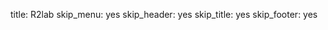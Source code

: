 title: R2lab
skip_menu: yes
skip_header: yes
skip_title: yes
skip_footer: yes

<div id="livemap_container"></div>

<script src="/assets/r2lab/sidecar.js"></script>
<style> @import url("/assets/r2lab/livemap.css"); </style>

<script type="module">
    import {livemap_options} from "/assets/r2lab/livemap.js";
    let ratio = 2/3;
    Object.assign(livemap_options, {
        ratio : ratio,
        // if we do set values from options in addition
        // to a ratio, the actual value is multiplied
        // by the ratio; here setting 6 means actually 4
        // (we need some space for the wall depth)
        margin_x : 6,
        margin_y : 6,
   });

</script>
